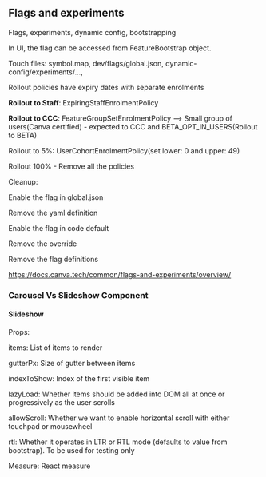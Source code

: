 
## Flags and experiments

Flags, experiments, dynamic config,  bootstrapping

In UI, the flag can be accessed from FeatureBootstrap object.

Touch files: symbol.map, dev/flags/global.json, dynamic-config/experiments/..., 

Rollout policies have expiry dates with separate enrolments

**Rollout to Staff**: ExpiringStaffEnrolmentPolicy

**Rollout to CCC**: FeatureGroupSetEnrolmentPolicy --> Small group of users(Canva certified) - expected to CCC and BETA_OPT_IN_USERS(Rollout to BETA)

Rollout to 5%: UserCohortEnrolmentPolicy(set lower: 0 and upper: 49)

Rollout 100% - Remove all the policies

Cleanup:

Enable the flag in global.json

Remove the yaml definition

Enable the flag in code default

Remove the override

Remove the flag definitions

https://docs.canva.tech/common/flags-and-experiments/overview/


### Carousel Vs Slideshow Component

#### Slideshow

Props: 

items: List of items to render

gutterPx: Size of gutter between items

indexToShow: Index of the first visible item

lazyLoad: Whether items should be added into DOM all at once or progressively as the user scrolls

allowScroll: Whether we want to enable horizontal scroll with either touchpad or mousewheel

rtl: Whether it operates in LTR or RTL mode (defaults to value from bootstrap). To be used for testing only

Measure: React measure
